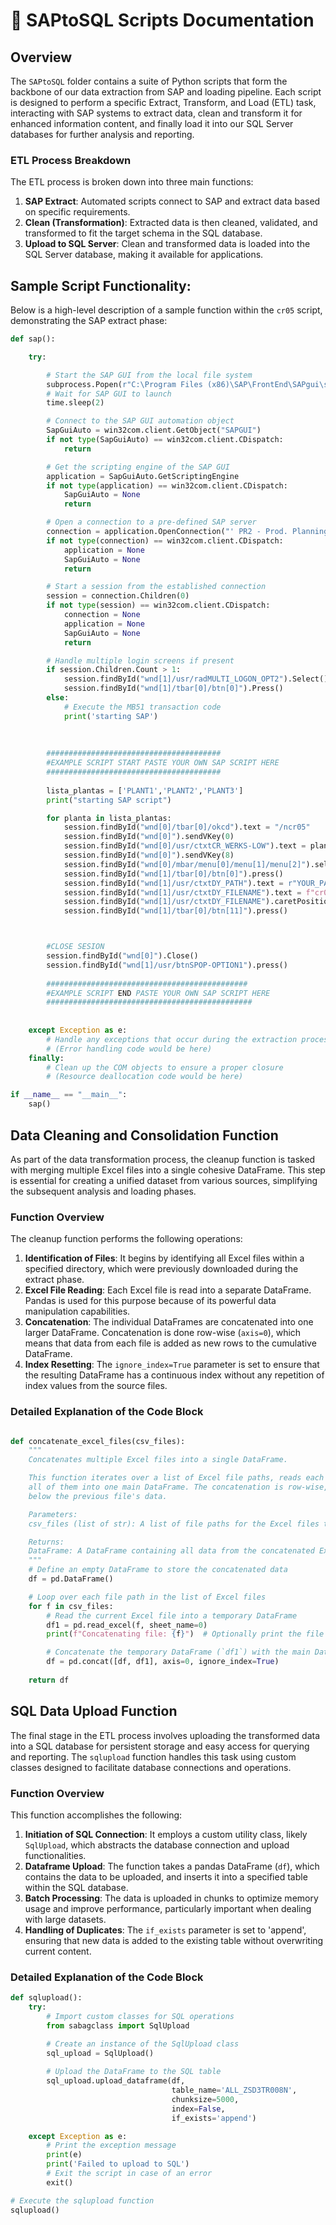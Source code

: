 # :file_folder: SAPtoSQL Scripts Documentation

## Overview
The `SAPtoSQL` folder contains a suite of Python scripts that form the backbone of our data extraction from SAP and loading pipeline. Each script is designed to perform a specific Extract, Transform, and Load (ETL) task, interacting with SAP systems to extract data, clean and transform it for enhanced information content, and finally load it into our SQL Server databases for further analysis and reporting.

### ETL Process Breakdown
The ETL process is broken down into three main functions:

1. **SAP Extract**: Automated scripts connect to SAP and extract data based on specific requirements.
2. **Clean (Transformation)**: Extracted data is then cleaned, validated, and transformed to fit the target schema in the SQL database.
3. **Upload to SQL Server**: Clean and transformed data is loaded into the SQL Server database, making it available for applications.

## Sample Script Functionality: 
Below is a high-level description of a sample function within the `cr05` script, demonstrating the SAP extract phase:

```python
def sap():

    try:

        # Start the SAP GUI from the local file system
        subprocess.Popen(r"C:\Program Files (x86)\SAP\FrontEnd\SAPgui\saplogon.exe")
        # Wait for SAP GUI to launch
        time.sleep(2)

        # Connect to the SAP GUI automation object
        SapGuiAuto = win32com.client.GetObject("SAPGUI")
        if not type(SapGuiAuto) == win32com.client.CDispatch:
            return

        # Get the scripting engine of the SAP GUI
        application = SapGuiAuto.GetScriptingEngine
        if not type(application) == win32com.client.CDispatch:
            SapGuiAuto = None
            return

        # Open a connection to a pre-defined SAP server
        connection = application.OpenConnection("' PR2 - Prod. Planning/Quality - Automatic Logon", True)
        if not type(connection) == win32com.client.CDispatch:
            application = None
            SapGuiAuto = None
            return

        # Start a session from the established connection
        session = connection.Children(0)
        if not type(session) == win32com.client.CDispatch:
            connection = None
            application = None
            SapGuiAuto = None
            return

        # Handle multiple login screens if present
        if session.Children.Count > 1:
            session.findById("wnd[1]/usr/radMULTI_LOGON_OPT2").Select()
            session.findById("wnd[1]/tbar[0]/btn[0]").Press()
        else:
            # Execute the MB51 transaction code
            print('starting SAP')
            
            
            
        #######################################
        #EXAMPLE SCRIPT START PASTE YOUR OWN SAP SCRIPT HERE
        #######################################
        
        lista_plantas = ['PLANT1','PLANT2','PLANT3']
        print("starting SAP script")

        for planta in lista_plantas:
            session.findById("wnd[0]/tbar[0]/okcd").text = "/ncr05"
            session.findById("wnd[0]").sendVKey(0)
            session.findById("wnd[0]/usr/ctxtCR_WERKS-LOW").text = planta
            session.findById("wnd[0]").sendVKey(8)
            session.findById("wnd[0]/mbar/menu[0]/menu[1]/menu[2]").select()
            session.findById("wnd[1]/tbar[0]/btn[0]").press()
            session.findById("wnd[1]/usr/ctxtDY_PATH").text = r"YOUR_PATH"
            session.findById("wnd[1]/usr/ctxtDY_FILENAME").text = f"cr05_{planta}.txt"
            session.findById("wnd[1]/usr/ctxtDY_FILENAME").caretPosition = 8
            session.findById("wnd[1]/tbar[0]/btn[11]").press()



        #CLOSE SESION
        session.findById("wnd[0]").Close()
        session.findById("wnd[1]/usr/btnSPOP-OPTION1").press()
   
        #############################################
        #EXAMPLE SCRIPT END PASTE YOUR OWN SAP SCRIPT HERE
        ##############################################
        
        
    except Exception as e:
        # Handle any exceptions that occur during the extraction process
        # (Error handling code would be here)
    finally:
        # Clean up the COM objects to ensure a proper closure
        # (Resource deallocation code would be here)

if __name__ == "__main__":
    sap()

```
## Data Cleaning and Consolidation Function

As part of the data transformation process, the cleanup function is tasked with merging multiple Excel files into a single cohesive DataFrame. This step is essential for creating a unified dataset from various sources, simplifying the subsequent analysis and loading phases.

### Function Overview

The cleanup function performs the following operations:

1. **Identification of Files**: It begins by identifying all Excel files within a specified directory, which were previously downloaded during the extract phase.
2. **Excel File Reading**: Each Excel file is read into a separate DataFrame. Pandas is used for this purpose because of its powerful data manipulation capabilities.
3. **Concatenation**: The individual DataFrames are concatenated into one larger DataFrame. Concatenation is done row-wise (`axis=0`), which means that data from each file is added as new rows to the cumulative DataFrame.
4. **Index Resetting**: The `ignore_index=True` parameter is set to ensure that the resulting DataFrame has a continuous index without any repetition of index values from the source files.

### Detailed Explanation of the Code Block

```python

def concatenate_excel_files(csv_files):
    """
    Concatenates multiple Excel files into a single DataFrame.

    This function iterates over a list of Excel file paths, reads each file into a temporary DataFrame, and then concatenates
    all of them into one main DataFrame. The concatenation is row-wise, which means that the data from each file is added
    below the previous file's data.

    Parameters:
    csv_files (list of str): A list of file paths for the Excel files to be concatenated.

    Returns:
    DataFrame: A DataFrame containing all data from the concatenated Excel files.
    """
    # Define an empty DataFrame to store the concatenated data
    df = pd.DataFrame()

    # Loop over each file path in the list of Excel files
    for f in csv_files:
        # Read the current Excel file into a temporary DataFrame
        df1 = pd.read_excel(f, sheet_name=0)
        print(f"Concatenating file: {f}")  # Optionally print the file path for confirmation

        # Concatenate the temporary DataFrame (`df1`) with the main DataFrame (`df`)
        df = pd.concat([df, df1], axis=0, ignore_index=True)
    
    return df
```


## SQL Data Upload Function

The final stage in the ETL process involves uploading the transformed data into a SQL database for persistent storage and easy access for querying and reporting. The `sqlupload` function handles this task using custom classes designed to facilitate database connections and operations.

### Function Overview

This function accomplishes the following:

1. **Initiation of SQL Connection**: It employs a custom utility class, likely `SqlUpload`, which abstracts the database connection and upload functionalities.
2. **Dataframe Upload**: The function takes a pandas DataFrame (`df`), which contains the data to be uploaded, and inserts it into a specified table within the SQL database.
3. **Batch Processing**: The data is uploaded in chunks to optimize memory usage and improve performance, particularly important when dealing with large datasets.
4. **Handling of Duplicates**: The `if_exists` parameter is set to 'append', ensuring that new data is added to the existing table without overwriting current content.

### Detailed Explanation of the Code Block

```python
def sqlupload():
    try:
        # Import custom classes for SQL operations
        from sabagclass import SqlUpload

        # Create an instance of the SqlUpload class
        sql_upload = SqlUpload()
        
        # Upload the DataFrame to the SQL table
        sql_upload.upload_dataframe(df,
                                    table_name='ALL_ZSD3TR008N',
                                    chunksize=5000,
                                    index=False,
                                    if_exists='append')

    except Exception as e:
        # Print the exception message
        print(e)
        print('Failed to upload to SQL')
        # Exit the script in case of an error
        exit()

# Execute the sqlupload function
sqlupload()